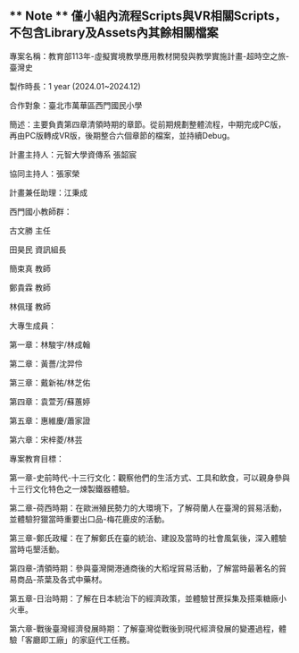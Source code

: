 ** Note **
僅小組內流程Scripts與VR相關Scripts，不包含Library及Assets內其餘相關檔案
-----------------------------------------------------------------------
專案名稱：教育部113年-虛擬實境教學應用教材開發與教學實施計畫-超時空之旅-臺灣史

製作時長：1 year (2024.01~2024.12)

合作對象：臺北市萬華區西門國民小學

簡述：主要負責第四章清領時期的章節。從前期規劃整體流程，中期完成PC版，再由PC版轉成VR版，後期整合六個章節的檔案，並持續Debug。

計畫主持人：元智大學資傳系 張韶宸

協同主持人：張家榮

計畫兼任助理：江秉成

西門國小教師群：

古文勝 主任

田昊民 資訊組長

簡束真 教師

鄭貴霖 教師

林佩瑾 教師

大專生成員：

第一章：林駿宇/林成翰

第二章：黃薔/沈羿伶

第三章：戴新祐/林芝佑

第四章：袁萱芳/蘇蕙婷

第五章：惠維慶/蕭家證

第六章：宋梓菱/林芸

專案教育目標：

第一章-史前時代-十三行文化：觀察他們的生活方式、工具和飲食，可以親身參與十三行文化特色之一煉製鐵器體驗。

第二章-荷西時期：在歐洲殖民勢力的大環境下，了解荷蘭人在臺灣的貿易活動，並體驗狩獵當時重要出口品-梅花鹿皮的活動。

第三章-鄭氏政權：在了解鄭氏在臺的統治、建設及當時的社會風氣後，深入體驗當時屯墾活動。

第四章-清領時期：參與臺灣開港通商後的大稻埕貿易活動，了解當時最著名的貿易商品-茶葉及各式中藥材。

第五章-日治時期：了解在日本統治下的經濟政策，並體驗甘蔗採集及搭乘糖廠小火車。

第六章-戰後臺灣經濟發展時期：了解臺灣從戰後到現代經濟發展的變遷過程，體驗「客廳即工廠」的家庭代工任務。
